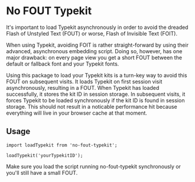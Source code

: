 # No FOUT Typekit

It's important to load Typekit asynchronously in order to avoid the dreaded Flash of Unstyled Text (FOUT) or worse, Flash of Invisible Text (FOIT).

When using Typekit, avoiding FOIT is rather straight-forward by using their advanced, asynchronous embedding script. Doing so, however, has one major drawback: on every page view you get a short FOUT between the default or fallback font and your Typekit fonts.

Using this package to load your Typekit kits is a turn-key way to avoid this FOUT on subsequent visits. It loads Typekit on first session visit asynchronously, resulting in a FOUT. When Typekit has loaded successfully, it stores the kit ID in session storage. In subsequent visits, it forces Typekit to be loaded synchronously if the kit ID is found in session storage. This should not result in a noticable performance hit because everything will live in your browser cache at that moment. 

## Usage

```es6
import loadTypekit from 'no-fout-typekit';

loadTypekit('yourTypekitID');
```

Make sure you load the script running no-fout-typekit synchronously or you'll still have a small FOUT.
